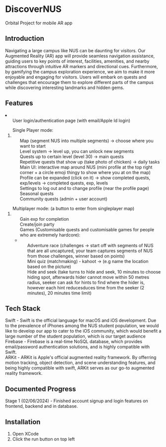 # DiscoverNUS
Orbital Project for mobile AR app

## Introduction
Navigating a large campus like NUS can be daunting for visitors. Our Augmented Reality (AR) app will provide seamless navigation assistance, guiding users to key points of interest, facilities, amenities, and nearby attractions through intuitive AR markers and directional cues. Furthermore, by gamifying the campus exploration experience, we aim to make it more enjoyable and engaging for visitors. Users will embark on quests and challenges that encourage them to explore different parts of the campus while discovering interesting landmarks and hidden gems.

## Features
<li>
  <ol>User login/authentication page (with email/Apple Id login)</ol>
  <ol>Single Player mode: 
    <li>
      <ul> Map (segment NUS into multiple segments) -> choose where you want to start </ul>
      <ul> Level system -> level up, you can unlock new segments </ul>
      <ul> Quests up to certain level (level 30) -> main quests </ul>
      <ul> Repetitive quests that show up (take photo of chicken) -> daily tasks </ul>
      <ul> Main UI: interactive map around NUS (mini profile at the top right corner + a circle emoji thingy to show where you at on the map) </ul>
      <ul> Profile can be expanded (click on it) -> show completed quests, exp/levels -> completed quests, exp, levels </ul>
      <ul> Settings to log out and to change profile (near the profile page) </ul>
      <ul> Seasonal quests </ul>
      <ul> Community quests (admin + user account) </ul>
    </li>
  </ol>
<ol> Multiplayer mode: (a button to enter from singleplayer map) 
  <li>
    <ul> Gain exp for completion </ul>
    <ul> Create/join party </ul>
    <ul> Games (Customisable quests and customisable games for people who are extremely hardcore): 
      <li>
        <ul> Adventure race (challenges -> start off with segments of NUS that are all uncaptured,  your team captures segments of NUS from those challenges, winner based on points) </ul>
        <ul> Mini quiz (matchmaking) - kahoot -> (e.g name the location based on the picture) </ul>
        <ul> Hide and seek (take turns to hide and seek, 10 minutes to choose hiding spot, afterwards hider cannot move within 50 metres radius, seeker can ask for hints to find where the hider is, however each hint reducesduces time from the seeker (2 minutes), 20 minutes time limit) </ul>
      </li>
  </li>
  </ol>
</li>

## Tech Stack
Swift - Swift is the official language for macOS and iOS development. Due to the prevalence of iPhones among the NUS student population, we would like to develop our app to cater to the iOS community, which would benefit a large number of the student population, which is our target audience <br>
Firebase - Firebase is a real-time NoSQL database, which provides email/password authentication solutions, and is highly compatible with Swift. <br>
ARKit - ARKit is Apple's official augmented reality framework. By offerring motion tracking, object detection, and scene understanding features, and being highly compatible with swift, ARKit serves as our go-to augmented reality framework. <br>

## Documented Progress
Stage 1 (02/06/2024) - Finished account signup and login features on frontend, backend and in database.

## Installation
1. Open XCode
2. Click the run button on top left
